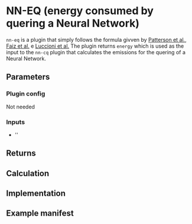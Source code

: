 # NN-EQ (energy consumed by quering a Neural Network)

`nn-eq` is a plugin that simply follows the formula givven by [Patterson et al.](https://arxiv.org/abs/2104.10350), 
[Faiz et al.](https://arxiv.org/abs/2309.14393) e [Luccioni et al.](https://jmlr.org/papers/v24/23-0069.html) 
The plugin returns `energy` which is used as the input to the `nn-cq` plugin that calculates the emissions 
for the quering of  a Neural Network.


## Parameters
### Plugin config

Not needed

### Inputs
- ''
## Returns
## Calculation
## Implementation
## Example manifest